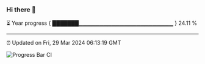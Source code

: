 ### Hi there 👋

⏳ Year progress { ███████▁▁▁▁▁▁▁▁▁▁▁▁▁▁▁▁▁▁▁▁▁▁▁ } 24.11 %

---

⏰ Updated on Fri, 29 Mar 2024 06:13:19 GMT

![Progress Bar CI](https://github.com/liununu/liununu/workflows/Progress%20Bar%20CI/badge.svg)
